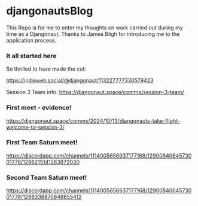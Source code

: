# djangonautsBlog

This Repo is for me to enter my thoughts on work carried out during my time as a Djangonaut.
Thanks to James Bligh for introducing me to the application process.


### It all started here
So thrilled to have made the cut:

https://indieweb.social/@djangonaut/113227777330579423

Session 3 Team info:
https://djangonaut.space/comms/session-3-team/

### First meet - evidence!
https://djangonaut.space/comms/2024/10/13/djangonauts-take-flight-welcome-to-session-3/

### First Team Saturn meet!
https://discordapp.com/channels/1114005656937177168/1290084064573001778/1296215141263872030

### Second Team Saturn meet!
https://discordapp.com/channels/1114005656937177168/1290084064573001778/1298338870848655412

